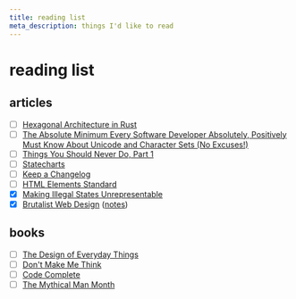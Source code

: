 ```yaml
---
title: reading list
meta_description: things I'd like to read
---
```


# reading list

## articles

- [ ] [Hexagonal Architecture in Rust](https://alexis-lozano.com/hexagonal-architecture-in-rust-1/)
- [ ] [The Absolute Minimum Every Software Developer Absolutely, Positively Must Know About Unicode and Character Sets (No Excuses!)](https://www.joelonsoftware.com/2003/10/08/the-absolute-minimum-every-software-developer-absolutely-positively-must-know-about-unicode-and-character-sets-no-excuses/)
- [ ] [Things You Should Never Do, Part 1](https://www.joelonsoftware.com/2000/04/06/things-you-should-never-do-part-i/)
- [ ] [Statecharts](https://statecharts.dev/)
- [ ] [Keep a Changelog](https://keepachangelog.com/en/1.1.0/)
- [ ] [HTML Elements Standard](https://html.spec.whatwg.org/multipage/dom.html#elements)
- [x] [Making Illegal States Unrepresentable](https://ybogomolov.me/making-illegal-states-unrepresentable)
- [x] [Brutalist Web Design](https://brutalist-web.design/) ([notes](/content/notes/brutalist-web-design.md))

## books

- [ ] [The Design of Everyday Things](https://a.co/d/09LvFuBc)
- [ ] [Don't Make Me Think](https://a.co/d/09sWIS2h)
- [ ] [Code Complete](https://a.co/d/05DbKdJW)
- [ ] [The Mythical Man Month](https://a.co/d/0alLUZMX)
